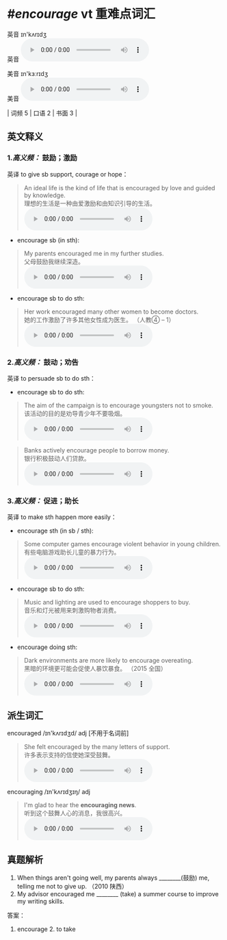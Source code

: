 # ***\#encourage*** vt  重难点词汇
英音 ɪn'kʌrɪdʒ  
英音
<audio src="./media/encourage-B.aac" controls="controls"></audio>

美音 ɪn'kɜːrɪdʒ  
美音
<audio src="./media/encourage.aac" controls="controls"></audio>



| 词频 5 | 口语 2 | 书面 3 |  

英文释义
---
### 1.*高义频：* **鼓励；激励**  
英译 to give sb support, courage or hope：

 > An ideal life is the kind of life that is encouraged by love and guided by knowledge.  
 > 理想的生活是一种由爱激励和由知识引导的生活。    
<audio src="./media/encourage -1.aac" controls="controls"></audio>

- encourage sb (in sth):

 > My parents encouraged me in my further studies.  
 > 父母鼓励我继续深造。    
<audio src="./media/encourage -2.aac" controls="controls"></audio>

- encourage sb to do sth:

 > Her work encouraged many other women to become doctors.   
 > 她的工作激励了许多其他女性成为医生。  （人教④ – 1）  
<audio src="./media/encourage -3.aac" controls="controls"></audio>

### 2.*高义频：* **鼓动；劝告**  
英译 to persuade sb to do sth：

- encourage sb to do sth:

 > The aim of the campaign is to encourage youngsters not to smoke.   
 > 该活动的目的是劝导青少年不要吸烟。    
<audio src="./media/encourage -4.aac" controls="controls"></audio>

 > Banks actively encourage people to borrow money.  
 > 银行积极鼓动人们贷款。    
<audio src="./media/encourage -5.aac" controls="controls"></audio>

### 3.*高义频：* **促进；助长**  
英译 to make sth happen more easily：

- encourage sth (in sb / sth):

 > Some computer games encourage violent behavior in young children.   
 > 有些电脑游戏助长儿童的暴力行为。    
<audio src="./media/encourage -6.aac" controls="controls"></audio>

- encourage sb to do sth:

 > Music and lighting are used to encourage shoppers to buy.   
 > 音乐和灯光被用来刺激购物者消费。    
<audio src="./media/encourage -7.aac" controls="controls"></audio>

- encourage doing sth:

 > Dark environments are more likely to encourage overeating.  
 > 黑暗的环境更可能会促使人暴饮暴食。  （2015 全国）  
<audio src="./media/encourage-Dark environments .aac" controls="controls"></audio>


派生词汇
---
encouraged /ɪn'kʌrɪdʒd/ adj [不用于名词前]  
 > She felt encouraged by the many letters of support.   
 > 许多表示支持的信使她深受鼓舞。    
<audio src="./media/encourage -8.aac" controls="controls"></audio>

encouraging /ɪn'kʌrɪdʒɪŋ/ adj   
 > I'm glad to hear the **encouraging news**.  
 > 听到这个鼓舞人心的消息，我很高兴。    
<audio src="./media/encourage -9.aac" controls="controls"></audio>


真题解析
---
1. When things aren't going well, my parents always ________(鼓励) me, telling me not to give up.  （2010 陕西）  
2. My advisor encouraged me ________ (take) a summer course to improve my writing skills.  

答案：
1. encourage  2. to take  

